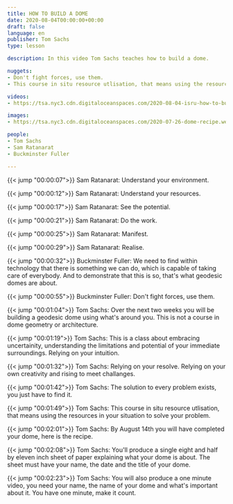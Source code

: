```yaml
---
title: HOW TO BUILD A DOME
date: 2020-08-04T00:00:00+00:00
draft: false
language: en
publisher: Tom Sachs
type: lesson

description: In this video Tom Sachs teaches how to build a dome.

nuggets:
- Don't fight forces, use them.
- This course in situ resource utlisation, that means using the resources in your situation to solve your problem.

videos:
- https://tsa.nyc3.cdn.digitaloceanspaces.com/2020-08-04-isru-how-to-build-a-geodesic-dome.mp4

images:
- https://tsa.nyc3.cdn.digitaloceanspaces.com/2020-07-26-dome-recipe.webp

people:
- Tom Sachs
- Sam Ratanarat
- Buckminster Fuller

---
```


{{< jump "00:00:07">}} Sam Ratanarat: Understand your environment.

{{< jump "00:00:12">}} Sam Ratanarat: Understand your resources.

{{< jump "00:00:17">}} Sam Ratanarat: See the potential.

{{< jump "00:00:21">}} Sam Ratanarat: Do the work.

{{< jump "00:00:25">}} Sam Ratanarat: Manifest.

{{< jump "00:00:29">}} Sam Ratanarat: Realise.

{{< jump "00:00:32">}} Buckminster Fuller: We need to find within technology that there is something we can do, which is capable of taking care of everybody. And to demonstrate that this is so, that's what geodesic domes are about.

{{< jump "00:00:55">}} Buckminster Fuller: Don't fight forces, use them.

{{< jump "00:01:04">}} Tom Sachs: Over the next two weeks you will be building a geodesic dome using what's around you. This is not a course in dome geometry or architecture.

{{< jump "00:01:19">}} Tom Sachs: This is a class about embracing uncertainity, understanding the limitations and potential of your immediate surroundings. Relying on your intuition.

{{< jump "00:01:32">}} Tom Sachs: Relying on your resolve. Relying on your own creativity and rising to meet challanges.

{{< jump "00:01:42">}} Tom Sachs: The solution to every problem exists, you just have to find it.

{{< jump "00:01:49">}} Tom Sachs: This course in situ resource utlisation, that means using the resources in your situation to solve your problem.

{{< jump "00:02:01">}} Tom Sachs: By August 14th you will have completed your dome, here is the recipe. 

{{< jump "00:02:08">}} Tom Sachs: You'll produce a single eight and half by eleven inch sheet of paper explaining what your dome is about. The sheet must have your name, the date and the title of your dome.

{{< jump "00:02:23">}} Tom Sachs: You will also produce a one minute video, you need your name, the name of your dome and what's important about it. You have one minute, make it count.